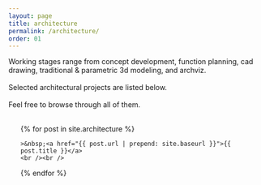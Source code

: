 ```yaml
---
layout: page
title: architecture
permalink: /architecture/
order: 01
---
```


<!-- INSERTED PROJECTS -->
Working stages range from concept development, function planning, cad drawing, traditional & parametric 3d modeling, and archviz.
<br /><br />
Selected architectural projects are listed below.
<br /><br />
Feel free to browse through all of them.
<br /><br />

<ul class="post-list">
  {% for post in site.architecture %}

    >&nbsp;<a href="{{ post.url | prepend: site.baseurl }}">{{ post.title }}</a>
    <br /><br />

  {% endfor %}
</ul>

<!-- INSERTED PROJECTS - CLOSED -->
